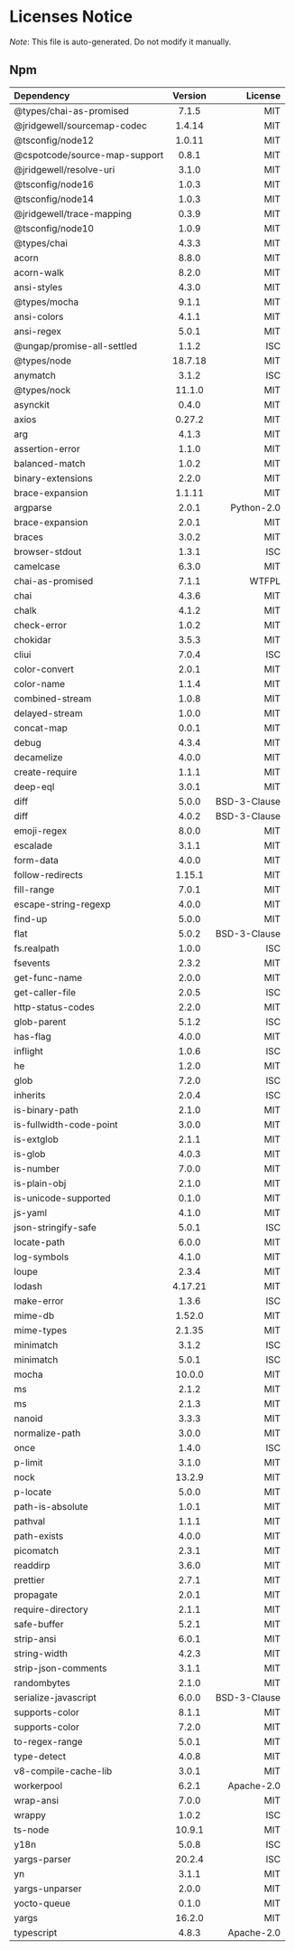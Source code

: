 # Licenses Notice
*Note*: This file is auto-generated. Do not modify it manually.
## Npm
| Dependency | Version | License |
|:-----------|:-------:|--------:|
|@types/chai-as-promised|7.1.5|MIT
|@jridgewell/sourcemap-codec|1.4.14|MIT|
|@tsconfig/node12|1.0.11|MIT|
|@cspotcode/source-map-support|0.8.1|MIT|
|@jridgewell/resolve-uri|3.1.0|MIT|
|@tsconfig/node16|1.0.3|MIT|
|@tsconfig/node14|1.0.3|MIT|
|@jridgewell/trace-mapping|0.3.9|MIT|
|@tsconfig/node10|1.0.9|MIT|
|@types/chai|4.3.3|MIT|
|acorn|8.8.0|MIT|
|acorn-walk|8.2.0|MIT|
|ansi-styles|4.3.0|MIT|
|@types/mocha|9.1.1|MIT|
|ansi-colors|4.1.1|MIT|
|ansi-regex|5.0.1|MIT|
|@ungap/promise-all-settled|1.1.2|ISC|
|@types/node|18.7.18|MIT|
|anymatch|3.1.2|ISC|
|@types/nock|11.1.0|MIT|
|asynckit|0.4.0|MIT|
|axios|0.27.2|MIT|
|arg|4.1.3|MIT|
|assertion-error|1.1.0|MIT|
|balanced-match|1.0.2|MIT|
|binary-extensions|2.2.0|MIT|
|brace-expansion|1.1.11|MIT|
|argparse|2.0.1|Python-2.0|
|brace-expansion|2.0.1|MIT|
|braces|3.0.2|MIT|
|browser-stdout|1.3.1|ISC|
|camelcase|6.3.0|MIT|
|chai-as-promised|7.1.1|WTFPL|
|chai|4.3.6|MIT|
|chalk|4.1.2|MIT|
|check-error|1.0.2|MIT|
|chokidar|3.5.3|MIT|
|cliui|7.0.4|ISC|
|color-convert|2.0.1|MIT|
|color-name|1.1.4|MIT|
|combined-stream|1.0.8|MIT|
|delayed-stream|1.0.0|MIT|
|concat-map|0.0.1|MIT|
|debug|4.3.4|MIT|
|decamelize|4.0.0|MIT|
|create-require|1.1.1|MIT|
|deep-eql|3.0.1|MIT|
|diff|5.0.0|BSD-3-Clause|
|diff|4.0.2|BSD-3-Clause|
|emoji-regex|8.0.0|MIT|
|escalade|3.1.1|MIT|
|form-data|4.0.0|MIT|
|follow-redirects|1.15.1|MIT|
|fill-range|7.0.1|MIT|
|escape-string-regexp|4.0.0|MIT|
|find-up|5.0.0|MIT|
|flat|5.0.2|BSD-3-Clause|
|fs.realpath|1.0.0|ISC|
|fsevents|2.3.2|MIT|
|get-func-name|2.0.0|MIT|
|get-caller-file|2.0.5|ISC|
|http-status-codes|2.2.0|MIT|
|glob-parent|5.1.2|ISC|
|has-flag|4.0.0|MIT|
|inflight|1.0.6|ISC|
|he|1.2.0|MIT|
|glob|7.2.0|ISC|
|inherits|2.0.4|ISC|
|is-binary-path|2.1.0|MIT|
|is-fullwidth-code-point|3.0.0|MIT|
|is-extglob|2.1.1|MIT|
|is-glob|4.0.3|MIT|
|is-number|7.0.0|MIT|
|is-plain-obj|2.1.0|MIT|
|is-unicode-supported|0.1.0|MIT|
|js-yaml|4.1.0|MIT|
|json-stringify-safe|5.0.1|ISC|
|locate-path|6.0.0|MIT|
|log-symbols|4.1.0|MIT|
|loupe|2.3.4|MIT|
|lodash|4.17.21|MIT|
|make-error|1.3.6|ISC|
|mime-db|1.52.0|MIT|
|mime-types|2.1.35|MIT|
|minimatch|3.1.2|ISC|
|minimatch|5.0.1|ISC|
|mocha|10.0.0|MIT|
|ms|2.1.2|MIT|
|ms|2.1.3|MIT|
|nanoid|3.3.3|MIT|
|normalize-path|3.0.0|MIT|
|once|1.4.0|ISC|
|p-limit|3.1.0|MIT|
|nock|13.2.9|MIT|
|p-locate|5.0.0|MIT|
|path-is-absolute|1.0.1|MIT|
|pathval|1.1.1|MIT|
|path-exists|4.0.0|MIT|
|picomatch|2.3.1|MIT|
|readdirp|3.6.0|MIT|
|prettier|2.7.1|MIT|
|propagate|2.0.1|MIT|
|require-directory|2.1.1|MIT|
|safe-buffer|5.2.1|MIT|
|strip-ansi|6.0.1|MIT|
|string-width|4.2.3|MIT|
|strip-json-comments|3.1.1|MIT|
|randombytes|2.1.0|MIT|
|serialize-javascript|6.0.0|BSD-3-Clause|
|supports-color|8.1.1|MIT|
|supports-color|7.2.0|MIT|
|to-regex-range|5.0.1|MIT|
|type-detect|4.0.8|MIT|
|v8-compile-cache-lib|3.0.1|MIT|
|workerpool|6.2.1|Apache-2.0|
|wrap-ansi|7.0.0|MIT|
|wrappy|1.0.2|ISC|
|ts-node|10.9.1|MIT|
|y18n|5.0.8|ISC|
|yargs-parser|20.2.4|ISC|
|yn|3.1.1|MIT|
|yargs-unparser|2.0.0|MIT|
|yocto-queue|0.1.0|MIT|
|yargs|16.2.0|MIT|
|typescript|4.8.3|Apache-2.0|

